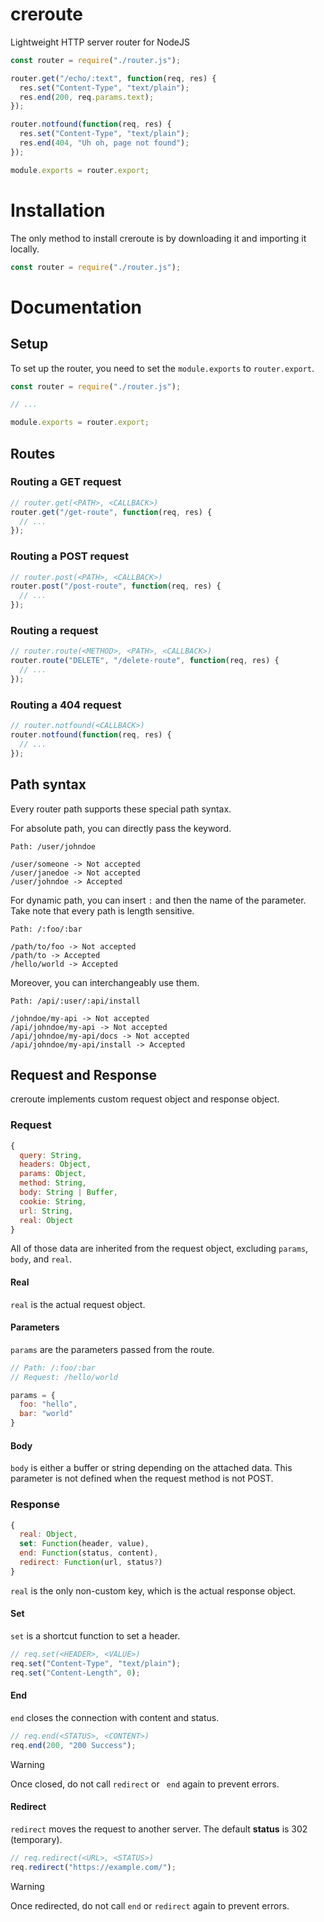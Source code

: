 # creroute
Lightweight HTTP server router for NodeJS

```javascript
const router = require("./router.js");

router.get("/echo/:text", function(req, res) {
  res.set("Content-Type", "text/plain");
  res.end(200, req.params.text);
});

router.notfound(function(req, res) {
  res.set("Content-Type", "text/plain");
  res.end(404, "Uh oh, page not found");
});

module.exports = router.export;
```

# Installation

The only method to install creroute is by downloading it and importing it locally.

```javascript
const router = require("./router.js");
```

# Documentation

## Setup

To set up the router, you need to set the `module.exports` to `router.export`.

```javascript
const router = require("./router.js");

// ...

module.exports = router.export;
```

## Routes

### Routing a GET request

```javascript
// router.get(<PATH>, <CALLBACK>)
router.get("/get-route", function(req, res) {
  // ...
});
```

### Routing a POST request

```javascript
// router.post(<PATH>, <CALLBACK>)
router.post("/post-route", function(req, res) {
  // ...
});
```

### Routing a request

```javascript
// router.route(<METHOD>, <PATH>, <CALLBACK>)
router.route("DELETE", "/delete-route", function(req, res) {
  // ...
});
```

### Routing a 404 request

```javascript
// router.notfound(<CALLBACK>)
router.notfound(function(req, res) {
  // ...
});
```

## Path syntax

Every router path supports these special path syntax.

For absolute path, you can directly pass the keyword.

```
Path: /user/johndoe

/user/someone -> Not accepted
/user/janedoe -> Not accepted
/user/johndoe -> Accepted

```

For dynamic path, you can insert `:` and then the name of the parameter. Take note that every path is length sensitive.

```
Path: /:foo/:bar

/path/to/foo -> Not accepted
/path/to -> Accepted
/hello/world -> Accepted
```

Moreover, you can interchangeably use them.

```
Path: /api/:user/:api/install

/johndoe/my-api -> Not accepted
/api/johndoe/my-api -> Not accepted
/api/johndoe/my-api/docs -> Not accepted
/api/johndoe/my-api/install -> Accepted
```

## Request and Response

creroute implements custom request object and response object.

### Request

```javascript
{
  query: String,
  headers: Object,
  params: Object,
  method: String,
  body: String | Buffer,
  cookie: String,
  url: String,
  real: Object
}
```

All of those data are inherited from the request object, excluding `params`, `body`, and `real`.

#### Real

`real` is the actual request object.

#### Parameters

`params` are the parameters passed from the route.

```javascript
// Path: /:foo/:bar
// Request: /hello/world

params = {
  foo: "hello",
  bar: "world"
}
```

#### Body

`body` is either a buffer or string depending on the attached data. This parameter is not defined when the request method is not POST.

### Response

```javascript
{
  real: Object,
  set: Function(header, value),
  end: Function(status, content),
  redirect: Function(url, status?)
}
```

`real` is the only non-custom key, which is the actual response object.

#### Set

`set` is a shortcut function to set a header.

```javascript
// req.set(<HEADER>, <VALUE>)
req.set("Content-Type", "text/plain");
req.set("Content-Length", 0);
```

#### End

`end` closes the connection with content and status.

```javascript
// req.end(<STATUS>, <CONTENT>)
req.end(200, "200 Success");
```

> [!WARNING]
> Once closed, do not call `redirect` or ` end` again to prevent errors.

#### Redirect

`redirect` moves the request to another server. The default **status** is 302 (temporary).

```javascript
// req.redirect(<URL>, <STATUS>)
req.redirect("https://example.com/");
```

> [!WARNING]
> Once redirected, do not call `end` or `redirect` again to prevent errors.